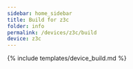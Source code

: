 ```yaml
---
sidebar: home_sidebar
title: Build for z3c
folder: info
permalink: /devices/z3c/build
device: z3c
---
```

{% include templates/device_build.md %}
